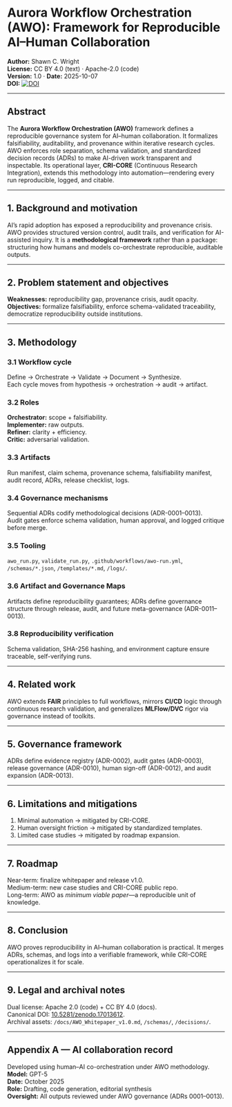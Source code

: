 # Aurora Workflow Orchestration (AWO): Framework for Reproducible AI–Human Collaboration
**Author:** Shawn C. Wright  
**License:** CC BY 4.0 (text) · Apache-2.0 (code)  
**Version:** 1.0 · **Date:** 2025-10-07  
**DOI:** [![DOI](https://zenodo.org/badge/DOI/10.5281/zenodo.17013612.svg)](https://doi.org/10.5281/zenodo.17013612)

---

## Abstract

The **Aurora Workflow Orchestration (AWO)** framework defines a reproducible governance system for AI–human collaboration. It formalizes falsifiability, auditability, and provenance within iterative research cycles. AWO enforces role separation, schema validation, and standardized decision records (ADRs) to make AI-driven work transparent and inspectable. Its operational layer, **CRI-CORE** (Continuous Research Integration), extends this methodology into automation—rendering every run reproducible, logged, and citable.

---

## 1. Background and motivation

AI’s rapid adoption has exposed a reproducibility and provenance crisis. AWO provides structured version control, audit trails, and verification for AI-assisted inquiry. It is a **methodological framework** rather than a package: structuring how humans and models co-orchestrate reproducible, auditable outputs.

---

## 2. Problem statement and objectives

**Weaknesses:** reproducibility gap, provenance crisis, audit opacity.  
**Objectives:** formalize falsifiability, enforce schema-validated traceability, democratize reproducibility outside institutions.

---

## 3. Methodology

### 3.1 Workflow cycle

Define → Orchestrate → Validate → Document → Synthesize.  
Each cycle moves from hypothesis → orchestration → audit → artifact.

### 3.2 Roles

**Orchestrator:** scope + falsifiability.  
**Implementer:** raw outputs.  
**Refiner:** clarity + efficiency.  
**Critic:** adversarial validation.

### 3.3 Artifacts

Run manifest, claim schema, provenance schema, falsifiability manifest, audit record, ADRs, release checklist, logs.

### 3.4 Governance mechanisms

Sequential ADRs codify methodological decisions (ADR-0001–0013).  
Audit gates enforce schema validation, human approval, and logged critique before merge.

### 3.5 Tooling

`awo_run.py`, `validate_run.py`, `.github/workflows/awo-run.yml`, `/schemas/*.json`, `/templates/*.md`, `/logs/`.

### 3.6 Artifact and Governance Maps

Artifacts define reproducibility guarantees; ADRs define governance structure through release, audit, and future meta-governance (ADR-0011–0013).

### 3.8 Reproducibility verification

Schema validation, SHA-256 hashing, and environment capture ensure traceable, self-verifying runs.

---

## 4. Related work

AWO extends **FAIR** principles to full workflows, mirrors **CI/CD** logic through continuous research validation, and generalizes **MLFlow/DVC** rigor via governance instead of toolkits.

---

## 5. Governance framework

ADRs define evidence registry (ADR-0002), audit gates (ADR-0003), release governance (ADR-0010), human sign-off (ADR-0012), and audit expansion (ADR-0013).

---

## 6. Limitations and mitigations

1. Minimal automation → mitigated by CRI-CORE.  
2. Human oversight friction → mitigated by standardized templates.  
3. Limited case studies → mitigated by roadmap expansion.

---

## 7. Roadmap

Near-term: finalize whitepaper and release v1.0.  
Medium-term: new case studies and CRI-CORE public repo.  
Long-term: AWO as *minimum viable paper*—a reproducible unit of knowledge.

---

## 8. Conclusion

AWO proves reproducibility in AI–human collaboration is practical. It merges ADRs, schemas, and logs into a verifiable framework, while CRI-CORE operationalizes it for scale.

---

## 9. Legal and archival notes

Dual license: Apache 2.0 (code) + CC BY 4.0 (docs).  
Canonical DOI: [10.5281/zenodo.17013612](https://doi.org/10.5281/zenodo.17013612).  
Archival assets: `/docs/AWO_Whitepaper_v1.0.md`, `/schemas/`, `/decisions/`.

---

## Appendix A — AI collaboration record

Developed using human–AI co-orchestration under AWO methodology.  
**Model:** GPT-5  
**Date:** October 2025  
**Role:** Drafting, code generation, editorial synthesis  
**Oversight:** All outputs reviewed under AWO governance (ADRs 0001–0013).

